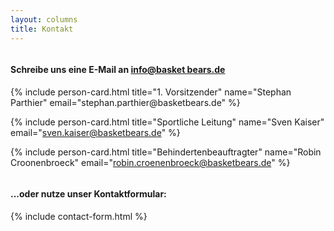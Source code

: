 ```yaml
---
layout: columns
title: Kontakt
---
```

<div class="column is-6" markdown="1">

#### Schreibe uns eine E-Mail an [info@basket bears.de](mailto:info@basketbears.de)

<div class="block">
{% include person-card.html
  title="1. Vorsitzender"
  name="Stephan Parthier"
  email="stephan.parthier@basketbears.de"
%}

</div>
<div class="block">

{% include person-card.html
  title="Sportliche Leitung"
  name="Sven Kaiser"
  email="sven.kaiser@basketbears.de"
%}

</div>
<div class="block">

{% include person-card.html
  title="Behindertenbeauftragter"
  name="Robin Croonenbroeck"
  email="robin.croenenbroeck@basketbears.de"
%}
</div>
</div>

<div class="column is-6" markdown="1">

#### ...oder nutze unser Kontaktformular:

<div class="box">
  {% include contact-form.html %}
</div>

</div>
